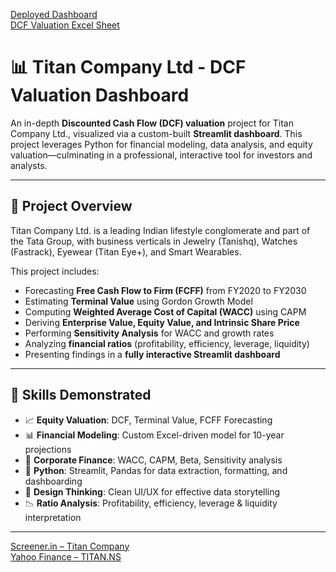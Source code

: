 [Deployed Dashboard](https://harshjamgaonkar05-dfc-valuation-dashboard-main-pitrpx.streamlit.app/)
<br>
[DCF Valuation Excel Sheet](https://docs.google.com/spreadsheets/d/1BqQt6eJcbMqXHlfyZpisCv8ktwdRyUEgVIff_bnOxL0/edit?gid=0#gid=0)



# 📊 Titan Company Ltd - DCF Valuation Dashboard

An in-depth **Discounted Cash Flow (DCF) valuation** project for Titan Company Ltd., visualized via a custom-built **Streamlit dashboard**. This project leverages Python for financial modeling, data analysis, and equity valuation—culminating in a professional, interactive tool for investors and analysts.

---

## 🚀 Project Overview

Titan Company Ltd. is a leading Indian lifestyle conglomerate and part of the Tata Group, with business verticals in Jewelry (Tanishq), Watches (Fastrack), Eyewear (Titan Eye+), and Smart Wearables.

This project includes:

- Forecasting **Free Cash Flow to Firm (FCFF)** from FY2020 to FY2030
- Estimating **Terminal Value** using Gordon Growth Model
- Computing **Weighted Average Cost of Capital (WACC)** using CAPM
- Deriving **Enterprise Value, Equity Value, and Intrinsic Share Price**
- Performing **Sensitivity Analysis** for WACC and growth rates
- Analyzing **financial ratios** (profitability, efficiency, leverage, liquidity)
- Presenting findings in a **fully interactive Streamlit dashboard**

---

## 🧠 Skills Demonstrated

- 📈 **Equity Valuation**: DCF, Terminal Value, FCFF Forecasting  
- 📊 **Financial Modeling**: Custom Excel-driven model for 10-year projections  
- 🧮 **Corporate Finance**: WACC, CAPM, Beta, Sensitivity analysis  
- 🐍 **Python**: Streamlit, Pandas for data extraction, formatting, and dashboarding  
- 📐 **Design Thinking**: Clean UI/UX for effective data storytelling  
- 📉 **Ratio Analysis**: Profitability, efficiency, leverage & liquidity interpretation  

---

[Screener.in – Titan Company](https://www.screener.in/company/TITAN/consolidated/)
<br>
[Yahoo Finance – TITAN.NS](https://finance.yahoo.com/quote/TITAN.NS/)
